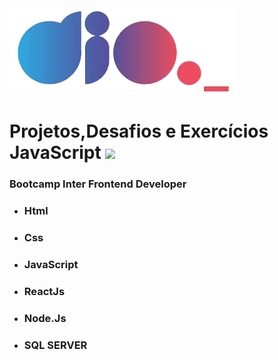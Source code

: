 
 <img src="./img/dio.png">

# Projetos,Desafios e Exercícios JavaScript <img aling="center" src="https://img.shields.io/badge/JavaScript-F7DF1E?style=for-the-badge&logo=javascript&logoColor=black">

###  Bootcamp Inter Frontend Developer

- ### Html

- ### Css

- ### JavaScript

- ### ReactJs

- ### Node.Js

- ### SQL SERVER



